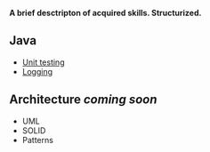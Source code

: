 **A brief desctripton of acquired skills. Structurized.**

## Java
* [Unit testing](https://github.com/cuccmber/my-study-notes/blob/master/Java/unit-testing.md)
* [Logging](https://github.com/cuccmber/my-study-notes/blob/master/Java/logging.md)

## Architecture *coming soon*
* UML
* SOLID
* Patterns
